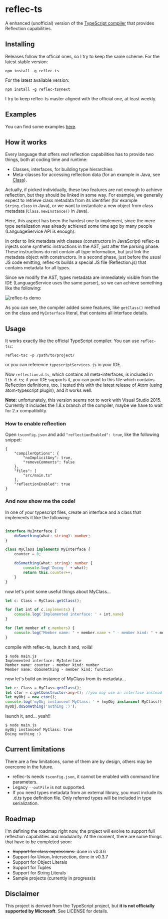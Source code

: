 # reflec-ts

A enhanced (unofficial) version of the [TypeScript compiler](https://github.com/Microsoft/TypeScript) that provides Reflection capabilities.

## Installing
Releases follow the official ones, so I try to keep the same scheme. For the latest stable version:


```shell
npm install -g reflec-ts
```

For the latest available version:

```shell
npm install -g reflec-ts@next
```

I try to keep reflec-ts master aligned with the official one, at least weekly.

## Examples

You can find some examples [here](https://github.com/pcan/reflec-ts-examples).

## How it works

Every language that offers *real* reflection capabilities has to provide two things, both at coding time and runtime:
- Classes, interfaces, for building type hierarchies
- Meta-classes for accessing reflection data (for an example in Java, see [Class](https://docs.oracle.com/javase/8/docs/api/java/lang/Class.html)).

Actually, if picked individually, these two features are not enough to achieve reflection, but they should be linked in some way. For example, we generally expect to retrieve class metadata from its identifier (for example `String.class` in Java), or we want to instantiate a new object from class metadata (`Class.newInstance()` in Java).

Here, this aspect has been the hardest one to implement, since the mere type serialization was already achieved some time ago by many people (LanguageService API is enough).

In order to link metadata with classes (constructors in JavaScript) reflec-ts injects some synthetic instructions in the AST, just after the parsing phase. These instructions do not contain all type information, but just link the metadata object with constructors. In a second phase, just before the usual JS code emitting, reflec-ts builds a special JS file (Reflection.js) that contains metadata for all types.

Since we modify the AST, types metadata are immediately visible from the IDE (LanguageService uses the same parser), so we can achieve something like the following:

![reflec-ts demo](./doc/images/reflec-ts-demo.gif?raw=true "reflec-ts: working with Atom IDE")

As you can see, the compiler added some features, like `getClass()` method on the class and `MyInterface` literal, that contains all interface details.

## Usage

It works exactly like the official TypeScript compiler. You can use `reflec-tsc`:

```shell
reflec-tsc -p /path/to/project/
```

or you can reference `typescriptServices.js` in your IDE.

Now `reflection.d.ts`, which contains all meta-interfaces, is included in `lib.d.ts`; if your IDE supports it, you can point to this file which contains Reflection definitions, too. I tested this with the latest release of Atom (using atom-typescript plugin), and it works well.

**Note:** unfortunately, this version seems not to work with Visual Studio 2015. Currently it includes the 1.8.x branch of the compiler, maybe we have to wait for 2.x compatibility.

### How to enable reflection

Open `tsconfig.json` and add `"reflectionEnabled": true`, like the following snippet:

```
{
    "compilerOptions": {
        "noImplicitAny": true,
        "removeComments": false
    },
    "files": [
        "src/main.ts"
    ],
    "reflectionEnabled": true
}
```

### And now show me the code!

In one of your typescript files, create an interface and a class that implements it like the following:

```TypeScript

interface MyInterface {
    doSomething(what: string): number;
}

class MyClass implements MyInterface {
    counter = 0;

    doSomething(what: string): number {
        console.log('Doing ' + what);
        return this.counter++;
    }
}

```

now let's print some useful things about MyClass...

```TypeScript
let c: Class = MyClass.getClass();

for (let int of c.implements) {
    console.log('Implemented interface: ' + int.name)
}

for (let member of c.members) {
    console.log("Member name: " + member.name + " - member kind: " + member.type.kind);
}
```

compile with reflec-ts, launch it and, voilà!

```shell
$ node main.js
Implemented interface: MyInterface
Member name: counter - member kind: number
Member name: doSomething - member kind: function
```

now let's build an instance of MyClass from its metadata...

```TypeScript
let c: Class = MyClass.getClass();
let ctor = c.getConstructor<any>(); //you may use an interface instead of <any> ;)
let myObj = new ctor();
console.log('myObj instanceof MyClass: ' + (myObj instanceof MyClass));
myObj.doSomething('nothing :)');
```

launch it, and... yeah!!

```shell
$ node main.js
myObj instanceof MyClass: true
Doing nothing :)
```

## Current limitations

There are a few limitations, some of them are by design, others may be overcome in the future.
- reflec-ts needs `tsconfig.json`, it cannot be enabled with command line parameters.
- Legacy `--outFile` is not supported.
- If you need types metadata from an external library, you must include its .d.ts type definition file. Only referred types will be included in type serialization.

## Roadmap

I'm defining the roadmap right now, the project will evolve to support full reflection capabilities and modularity. At the moment, there are some things that have to be completed soon:
- ~~Support for class expressions.~~ done in v0.3.6
- ~~Support for Union, Intersection,~~ done in v0.3.7
- Support for Object Literals
- Support for Tuples
- Support for String Literals
- Sample projects (currently in progress)s

## Disclaimer

This project is derived from the TypeScript project, but **it is not officially supported by Microsoft**. See LICENSE for details.
